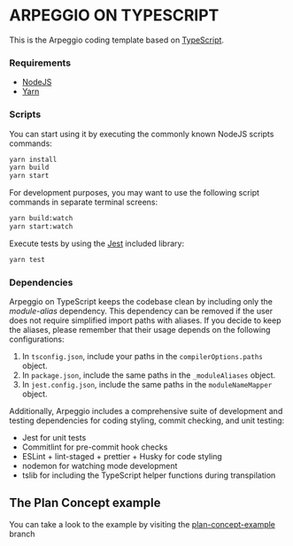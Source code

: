 # ARPEGGIO ON TYPESCRIPT

This is the Arpeggio coding template based on [TypeScript](https://www.typescriptlang.org/docs/).

### Requirements

- [NodeJS](https://nodejs.org/en)
- [Yarn](https://classic.yarnpkg.com/lang/en/docs/install/#mac-stable)

### Scripts

You can start using it by executing the commonly known NodeJS scripts commands:

```bash
yarn install
yarn build
yarn start
```

For development purposes, you may want to use the following script commands in separate terminal screens:

```bash
yarn build:watch
yarn start:watch
```

Execute tests by using the [Jest](https://jestjs.io/es-ES/docs/getting-started) included library:

```bash
yarn test
```

### Dependencies

Arpeggio on TypeScript keeps the codebase clean by including only the _module-alias_ dependency. This dependency can be removed if the user does not require simplified import paths with aliases. If you decide to keep the aliases, please remember that their usage depends on the following configurations:

1. In `tsconfig.json`, include your paths in the `compilerOptions.paths` object.
2. In `package.json`, include the same paths in the `_moduleAliases` object.
3. In `jest.config.json`, include the same paths in the `moduleNameMapper` object.

Additionally, Arpeggio includes a comprehensive suite of development and testing dependencies for coding styling, commit checking, and unit testing:

- Jest for unit tests
- Commitlint for pre-commit hook checks
- ESLint + lint-staged + prettier + Husky for code styling
- nodemon for watching mode development
- tslib for including the TypeScript helper functions during transpilation

## The Plan Concept example

You can take a look to the example by visiting the [plan-concept-example](https://github.com/isaacdecoded/arpeggio-ts/tree/plan-concept-example) branch

